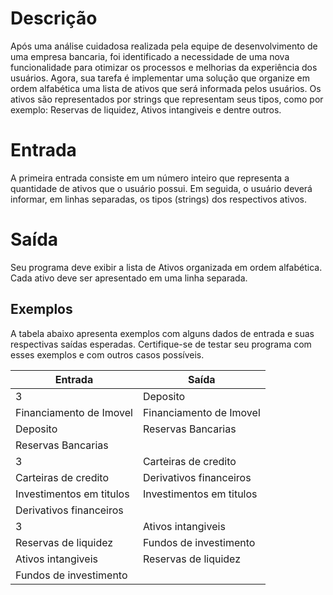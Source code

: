 # Descrição
Após uma análise cuidadosa realizada pela equipe de desenvolvimento de uma empresa bancaria, foi identificado a necessidade de uma nova funcionalidade para otimizar os processos 
e melhorias da experiência dos usuários. Agora, sua tarefa é implementar uma solução que organize em ordem alfabética uma lista de ativos que será informada pelos usuários. 
Os ativos são representados por strings que representam seus tipos, como por exemplo: Reservas de liquidez, Ativos intangiveis e dentre outros.

# Entrada
A primeira entrada consiste em um número inteiro que representa a  quantidade de ativos que o usuário possui. Em seguida, o usuário deverá  informar, em linhas separadas, 
os tipos (strings) dos respectivos ativos.

# Saída
Seu programa deve exibir a lista de Ativos organizada em ordem alfabética. Cada ativo deve ser apresentado em uma linha separada.

## Exemplos
A tabela abaixo apresenta exemplos com alguns dados de entrada e suas respectivas saídas esperadas. Certifique-se de testar seu programa com esses exemplos e com outros casos possíveis.

| Entrada | Saída |
| - | - |
| 3 | Deposito |
| Financiamento de Imovel | Financiamento de Imovel |
| Deposito | Reservas Bancarias |
| Reservas Bancarias |  |
| 3 | Carteiras de credito |
| Carteiras de credito | Derivativos financeiros |
| Investimentos em titulos | Investimentos em titulos |
| Derivativos financeiros |  |
| 3 | Ativos intangiveis |
| Reservas de liquidez | Fundos de investimento |
| Ativos intangiveis | Reservas de liquidez |
| Fundos de investimento |  |
